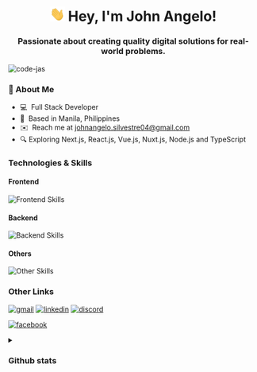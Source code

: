 <h1 align="center"><img src="https://raw.githubusercontent.com/ABSphreak/ABSphreak/master/gifs/Hi.gif" width="30"> Hey, I'm John Angelo!</h1>
<h3 align="center">Passionate about creating quality digital solutions for real-world problems.</h3>

<p align="left">
    <img
        src="https://komarev.com/ghpvc/?username=code-jas&label=Profile%20views&color=0e75b6&style=flat"
        alt="code-jas"
    />
</p>

### 🚀 About Me
- 💻  Full Stack Developer
- 📍  Based in Manila, Philippines
- ✉️  Reach me at [johnangelo.silvestre04@gmail.com](mailto:johnangelo.silvestre04@gmail.com)
- 🔍  Exploring Next.js, React.js, Vue.js, Nuxt.js, Node.js and TypeScript

### Technologies & Skills

#### Frontend
![Frontend Skills](https://go-skill-icons.vercel.app/api/icons?i=typescript,react,nextjs,vue,nuxt,vite,tailwind,shadcn,flutter,dart,javascript,html,css&titles=true)

#### Backend
![Backend Skills](https://go-skill-icons.vercel.app/api/icons?i=nodejs,express,prisma,sequelize,mysql,postgresql,mongodb,firebase&titles=true)

#### Others
![Other Skills](https://go-skill-icons.vercel.app/api/icons?i=vercel,docker,digitalocean,git,github,gitlab&titles=true)


### Other Links

[![gmail](https://go-skill-icons.vercel.app/api/icons?i=gmail&titles=true)](mailto:johnangelo.silvestre04@gmail.com)
[![linkedin](https://go-skill-icons.vercel.app/api/icons?i=linkedin&titles=true)](https://www.linkedin.com/in/johnangelo-silvestre/)
[![discord](https://go-skill-icons.vercel.app/api/icons?i=discord&titles=true)](https://discordapp.com/users/742020338270863450)
<!-- [![github](https://go-skill-icons.vercel.app/api/icons?i=github&titles=true)](https://github.com/code-jas) -->
[![facebook](https://go-skill-icons.vercel.app/api/icons?i=facebook&titles=true)](https://www.facebook.com/angelobsilvestre)

<details>
  <summary>
    <h3>Github stats</h3>
  </summary>
  
![Github Stats](https://github-readme-stats.vercel.app/api?username=code-jas&theme=blueberry&count_private=true&hide_border=true&line_height=20)
![Top Languages](https://github-readme-stats.vercel.app/api/top-langs/?username=code-jas&layout=compact&theme=blueberry&count_private=true&hide_border=true)

</details>
